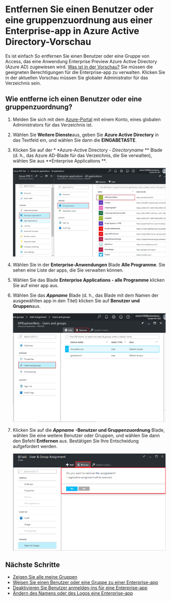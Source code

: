 <properties
    pageTitle="Entfernen eine Zuordnung Benutzer oder eine Gruppe aus einer Enterprise-app in Azure Active Directory-Vorschau | Microsoft Azure"
    description="So entfernen Sie die Access-Zuordnung für einen Benutzer oder eine Gruppe aus einer Enterprise-app in Azure Active Directory"
    services="active-directory"
    documentationCenter=""
    authors="curtand"
    manager="femila"
    editor=""/>

<tags
    ms.service="active-directory"
    ms.workload="identity"
    ms.tgt_pltfrm="na"
    ms.devlang="na"
    ms.topic="article"
    ms.date="09/30/2016"
    ms.author="curtand"/>


# <a name="remove-a-user-or-group-assignment-from-an-enterprise-app-in-azure-active-directory-preview"></a>Entfernen Sie einen Benutzer oder eine gruppenzuordnung aus einer Enterprise-app in Azure Active Directory-Vorschau

Es ist einfach So entfernen Sie einen Benutzer oder eine Gruppe von Access, das eine Anwendung Enterprise Preview Azure Active Directory (Azure AD) zugewiesen wird. [Was ist in der Vorschau?](active-directory-preview-explainer.md) Sie müssen die geeigneten Berechtigungen für die Enterprise-app zu verwalten. Klicken Sie in der aktuellen Vorschau müssen Sie globaler Administrator für das Verzeichnis sein.

## <a name="how-do-i-remove-a-user-or-group-assignment"></a>Wie entferne ich einen Benutzer oder eine gruppenzuordnung?

1. Melden Sie sich mit dem [Azure-Portal](https://portal.azure.com) mit einem Konto, eines globalen Administrators für das Verzeichnis ist.

2. Wählen Sie **Weitere Dienste**aus, geben Sie **Azure Active Directory** in das Textfeld ein, und wählen Sie dann die **EINGABETASTE**.

3. Klicken Sie auf der * *Azure-Active Directory - *Directoryname* ** Blade (d. h., das Azure AD-Blade für das Verzeichnis, die Sie verwalten), wählen Sie aus **Enterprise Applications **.

    ![Enterprise-apps öffnen](./media/active-directory-coreapps-remove-assignment-user-azure-portal/open-enterprise-apps.png)

4. Wählen Sie in der **Enterprise-Anwendungen** Blade **Alle Programme**. Sie sehen eine Liste der apps, die Sie verwalten können.

5. Wählen Sie das Blade **Enterprise Applications - alle Programme** klicken Sie auf einer app aus.

6. Wählen Sie das ***Appname*** Blade (d. h., das Blade mit dem Namen der ausgewählten app in den Titel) klicken Sie auf **Benutzer und Gruppen**aus.

    ![Auswählen von Benutzern oder Gruppen](./media/active-directory-coreapps-remove-assignment-user-azure-portal/remove-app-users.png)

7. Klicken Sie auf die ***Appname*** **-Benutzer und Gruppenzuordnung** Blade, wählen Sie eine weitere Benutzer oder Gruppen, und wählen Sie dann den Befehl **Entfernen** aus. Bestätigen Sie Ihre Entscheidung aufgefordert werden.

    ![Markieren den Befehl Entfernen](./media/active-directory-coreapps-remove-assignment-user-azure-portal/remove-users.png)

## <a name="next-steps"></a>Nächste Schritte

- [Zeigen Sie alle meine Gruppen](active-directory-groups-view-azure-portal.md)
- [Weisen Sie einen Benutzer oder eine Gruppe zu einer Enterprise-app](active-directory-coreapps-assign-user-azure-portal.md)
- [Deaktivieren Sie Benutzer anmelden-ins für eine Enterprise-app](active-directory-coreapps-disable-app-azure-portal.md)
- [Ändern des Namens oder des Logos eine Enterprise-app](active-directory-coreapps-change-app-logo-user-azure-portal.md)
